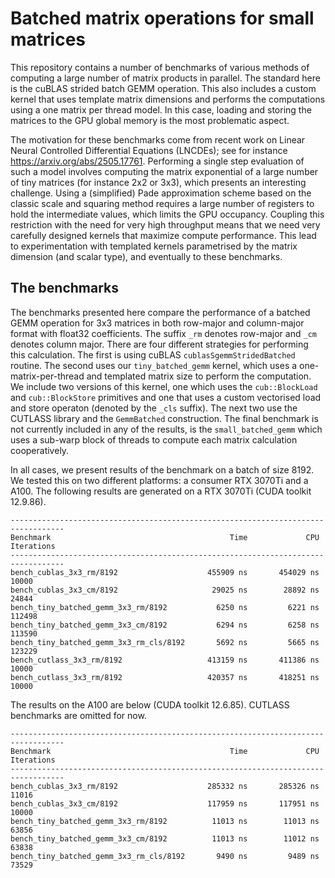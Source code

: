# Batched matrix operations for small matrices

This repository contains a number of benchmarks of various methods of computing a large number of matrix products in
parallel. The standard here is the cuBLAS strided batch GEMM operation. This also includes a custom kernel that uses
template matrix dimensions and performs the computations using a one matrix per thread model. In this case, loading and
storing the matrices to the GPU global memory is the most problematic aspect.

The motivation for these benchmarks come from recent work on Linear Neural Controlled Differential Equations (LNCDEs);
see for instance <https://arxiv.org/abs/2505.17761>. Performing a single step evaluation of such a model involves
computing the matrix exponential of a large number of tiny matrices (for instance 2x2 or 3x3), which presents an
interesting challenge. Using a (simplified) Pade approximation scheme based on the classic scale and squaring method
requires a large number of registers to hold the intermediate values, which limits the GPU occupancy. Coupling this
restriction with the need for very high throughput means that we need very carefully designed kernels that maximize
compute performance. This lead to experimentation with templated kernels parametrised by the matrix dimension (and
scalar type), and eventually to these benchmarks.

## The benchmarks

The benchmarks presented here compare the performance of a batched GEMM operation for 3x3 matrices in both row-major and
column-major format with float32 coefficients. The suffix `_rm` denotes row-major and `_cm` denotes column major. There
are four different strategies for performing this calculation. The first is using cuBLAS `cublasSgemmStridedBatched`
routine. The second uses our `tiny_batched_gemm` kernel, which uses a one-matrix-per-thread and templated matrix size
to perform the computation. We include two versions of this kernel, one which uses the `cub::BlockLoad` and
`cub::BlockStore` primitives and one that uses a custom vectorised load and store operaton (denoted by the `_cls`
suffix). The next two use the CUTLASS library and the `GemmBatched` construction. The final benchmark is not currently
included in any of the results, is the `small_batched_gemm` which uses a sub-warp block of threads to compute each
matrix calculation cooperatively.

In all cases, we present results of the benchmark on a batch of size 8192. We tested this on two different platforms: a
consumer RTX 3070Ti and a A100. The following results are generated on a RTX 3070Ti (CUDA toolkit 12.9.86).

```text
----------------------------------------------------------------------------------
Benchmark                                        Time             CPU   Iterations
----------------------------------------------------------------------------------
bench_cublas_3x3_rm/8192                    455909 ns       454029 ns        10000
bench_cublas_3x3_cm/8192                     29025 ns        28892 ns        24844
bench_tiny_batched_gemm_3x3_rm/8192           6250 ns         6221 ns       112498
bench_tiny_batched_gemm_3x3_cm/8192           6294 ns         6258 ns       113590
bench_tiny_batched_gemm_3x3_rm_cls/8192       5692 ns         5665 ns       123229
bench_cutlass_3x3_rm/8192                   413159 ns       411386 ns        10000
bench_cutlass_3x3_rm/8192                   420357 ns       418251 ns        10000
```

The results on the A100 are below (CUDA toolkit 12.6.85). CUTLASS benchmarks are omitted for now.

```text
----------------------------------------------------------------------------------
Benchmark                                        Time             CPU   Iterations
----------------------------------------------------------------------------------
bench_cublas_3x3_rm/8192                    285332 ns       285326 ns        11016
bench_cublas_3x3_cm/8192                    117959 ns       117951 ns        10000
bench_tiny_batched_gemm_3x3_rm/8192          11013 ns        11013 ns        63856
bench_tiny_batched_gemm_3x3_cm/8192          11013 ns        11012 ns        63838
bench_tiny_batched_gemm_3x3_rm_cls/8192       9490 ns         9489 ns        73529
```

